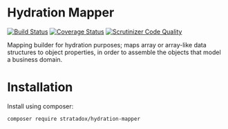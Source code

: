 # Hydration Mapper

[![Build Status](https://travis-ci.org/Stratadox/HydrationMapper.svg?branch=master)](https://travis-ci.org/Stratadox/HydrationMapper)
[![Coverage Status](https://coveralls.io/repos/github/Stratadox/HydrationMapper/badge.svg?branch=master)](https://coveralls.io/github/Stratadox/HydrationMapper?branch=master)
[![Scrutinizer Code Quality](https://scrutinizer-ci.com/g/Stratadox/HydrationMapper/badges/quality-score.png?b=master)](https://scrutinizer-ci.com/g/Stratadox/HydrationMapper/?branch=master)

Mapping builder for hydration purposes; maps array or array-like data structures to 
object properties, in order to assemble the objects that model a business domain.

# Installation

Install using composer:

`composer require stratadox/hydration-mapper`